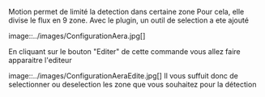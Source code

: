 Motion permet de limité la detection dans certaine zone
Pour cela, elle divise le flux en 9 zone.
Avec le plugin, un outil de selection a ete ajouté

image::../images/ConfigurationAera.jpg[]

En cliquant sur le bouton "Editer" de cette commande vous allez faire apparaitre l'editeur

image::../images/ConfigurationAeraEdite.jpg[]
Il vous suffuit donc de selectionner ou deselection les zone que vous souhaitez pour la détection